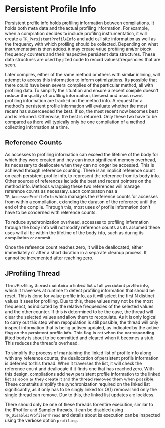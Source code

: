 <!--
Copyright (c) 2017, 2017 IBM Corp. and others

This program and the accompanying materials are made available under
the terms of the Eclipse Public License 2.0 which accompanies this
distribution and is available at https://www.eclipse.org/legal/epl-2.0/
or the Apache License, Version 2.0 which accompanies this distribution and
is available at https://www.apache.org/licenses/LICENSE-2.0.

This Source Code may also be made available under the following
Secondary Licenses when the conditions for such availability set
forth in the Eclipse Public License, v. 2.0 are satisfied: GNU
General Public License, version 2 with the GNU Classpath
Exception [1] and GNU General Public License, version 2 with the
OpenJDK Assembly Exception [2].

[1] https://www.gnu.org/software/classpath/license.html
[2] http://openjdk.java.net/legal/assembly-exception.html

SPDX-License-Identifier: EPL-2.0 OR Apache-2.0
-->

# Persistent Profile Info

Persistent profile info holds profiling information between compilations. It holds both
meta data and the actual profiling information. For example, when a compilation decides
to include profiling instrumentation, it will create a `TR_PersistentProfileInfo` and
add call site information as well as the frequency with which profiling should be collected.
Depending on what instrumentation is then added, it may create value profiling and/or
block frequency counters and their respective persistent data structures. These data structures
are used by jitted code to record values/frequencies that are seen.

Later compiles, either of the same method or others with similar inlining, will attempt to
access this information to inform optimizations. Its possible that there could have been
several compiles of the particular method, all with profiling data. To simplify the situation
and ensure a recent compile doesn't reduce the quality of profiling information, the
best and most recent profiling information are tracked on the method info. A request for a method's
persistent profile information will evaluate whether the most recent has superceeded the best.
If so, the most recent now becomes best and is returned. Otherwise, the best is returned.
Only these two have to be compared as there will typically only be one compilation of a method
collecting information at a time.

## Reference Counts

As accesses to profiling information can exceed the lifetime of the body for which they were
created and they can incur significant memory overhead, its necessary to deallocate when
they can no longer be accessed. This is achieved through reference counting. There is an implicit
reference count on each persistent profile info, to represent the reference from its body info.
Other sources of references include the best and recent pointers on the method info. Methods wrapping
these two references will manage reference counts as necessary. Each compilation has a `TR_AccessedProfileInfo`
which manages the reference counts for accesses from within a compilation, extending the duration of the
reference until the end of the compile. Through this, most uses of profile information don't have
to be concerned with reference counts.

To reduce synchronization overhead, accesses to profiling information through the body info
will not modify reference counts as its assumed these uses will all be within the lifetime of the body
info, such as during its compilation or commit.

Once the reference count reaches zero, it will be deallocated, either immediately or after a short
duration in a separate cleanup process. It cannot be incremented after reaching zero.

## JProfiling Thread

The JProfiling thread maintains a linked list of all persistent profile info, which it traverses
at runtime to detect profiling information that should be reset. This is done for value profile
info, as it will select the first N distinct values it sees for profiling. Due to this, these values
may not be the most frequenct, as indicated by the relative frequencies of the selected values and
the other counter. If this is determined to be the case, the thread will clear the selected values
and allow them to repopulate. As it is only logical to carry out this step when repopulation is still
possible, the thread will only inspect information that is being activey updated, as indicated by the active
flag on the persistent profile info. This flag is set when the corresponding jitted body is
about to be committed and cleared when it becomes a stub. This reduces the thread's overhead.

To simplify the process of maintaining the linked list of profile info along with any reference counts,
the deallocation of persistent profile information is deferred to this thread. When it traverses the list,
it will check the reference count and deallocate if it finds one that has reached zero. With this design,
compilations add new persistent profile information to the linked list as soon as they create it and the
thread removes them when possible. These constraits simplify the synchronization required on the linked
list significantly, as it only has to be singly linked for O(1) removal and only the single thread can remove.
Due to this, the linked list updates are lockless.

There should only be one of these threads for entire execution, similar to the IProfiler and Sampler threads.
It can be disabled using `TR_DisableJProfilerThread` and details about its execution can be inspected using
the verbose option `profiling`.
